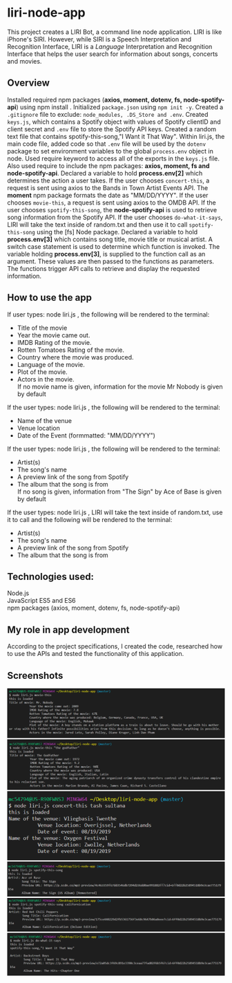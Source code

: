 # liri-node-app

This project creates a LIRI Bot, a command line node application. LIRI is like iPhone's SIRI. However, while SIRI is a Speech Interpretation and Recognition Interface, LIRI is a _Language_ Interpretation and Recognition Interface that helps the user search for information about songs, concerts and movies.

## Overview
Installed required npm packages (**axios, moment, dotenv, fs, node-spotify-api**) using npm install <npm package name>. Initialized `package.json` using `npm init -y`. Created a `.gitignore` file to exclude: `node_modules, .DS_Store and .env`. Created `keys.js`, which contains a Spotify object with values of Spotify clientID and client secret and `.env` file to store the Spotify API keys. Created a random text file that contains spotify-this-song,"I Want it That Way". Within liri.js, the main code file, added code so that `.env` file will be used by the `dotenv` package to set environment variables to the global `process.env` object in node. Used require keyword to access all of the exports in the `keys.js` file. Also used require to include the npm packages: **axios, moment, fs and node-spotify-api**. Declared a variable to hold **process.env[2]** which determines the action a user takes. If the user chooses `concert-this`, a request is sent using axios to the Bands in Town Artist Events API. The **moment** npm package formats the date as "MM/DD/YYYY". If the user chooses `movie-this`, a request is sent using axios to the OMDB API. If the user chooses `spotify-this-song`, the **node-spotify-api** is used to retrieve song information from the Spotify API. If the user chooses `do-what-it-says`, LIRI will take the text inside of random.txt and then use it to call `spotify-this-song` using the [fs] Node package. Declared a variable to hold **process.env[3]** which contains song title, movie title or musical artist. A switch case statement is used to determine which function is invoked. The variable holding **process.env[3]**, is supplied to the function call as an argument. These values are then passed to the functions as parameters. The functions trigger API calls to retrieve and display the requested information.

## How to use the app
If user types: node liri.js <movie-this> <movie name>, the following will be rendered to the terminal:  
* Title of the movie  
* Year the movie came out.  
* IMDB Rating of the movie.  
* Rotten Tomatoes Rating of the movie.  
* Country where the movie was produced.  
* Language of the movie.  
* Plot of the movie.  
* Actors in the movie.    
If no movie name is given, information for the movie Mr Nobody is given by default

If the user types: node liri.js <concert-this> <musical artist name>, the following will be rendered to the terminal:  
* Name of the venue  
* Venue location  
* Date of the Event (formmatted: "MM/DD/YYYY")

If the user types: node liri.js <spotify-this-song> <song name>, the following will be rendered to the terminal:  
* Artist(s)  
* The song's name  
* A preview link of the song from Spotify  
* The album that the song is from    
If no song is given, information from "The Sign" by Ace of Base is given by default

If the user types: node liri.js <do-what-it-says>, LIRI will take the text inside of random.txt, use it to call <spotify-this-song> and the following will be rendered to the terminal:  
* Artist(s)  
* The song's name  
* A preview link of the song from Spotify  
* The album that the song is from

## Technologies used: 
Node.js  
JavaScript ES5 and ES6  
npm packages (axios, moment, dotenv, fs, node-spotify-api)

## My role in app development
According to the project specifications, I created the code, researched how to use the APIs and tested the functionality of this application.

## Screenshots
![movie-this default](movie-this-default.png)  
![movie-this](movie-this.png)  
![concert-this](concert-this.png)  
![spotify-this-song-default](spotify-this-song-default.png)  
![spotify-this-song](spotify-this-song.png)  
![do-what-it-says](do-what-it-says.png)